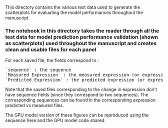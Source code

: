This directory contains the various test data used to generate the scatterplots for evaluating the model performances throughout the manuscript.

### The notebook in this directory takes the reader through all the test data for model prediction performance validation (shown as scatterplots) used throughout the manuscript and creates clean and usable files for each panel

For each saved file, the fields correspond to :
<pre>
`sequence` : the sequence
`Measured Expression` : the measured expression (or expression change in the case of files containing 'delta' in the name)  in the corresponding media 
`Predicted Expression` : the predicted expression (or expression change in the case of files containing 'delta' in the name) in the corresponding media using the TPU model. 
</pre>

Note that the saved files corresponding to the change in expression don't have sequence fields (since they correspond to two sequences). The corresponding sequences can be found in the corresponding expression predicted vs measured files.

The GPU model version of these figures can be reproduced using the sequence here and the GPU model code shared.